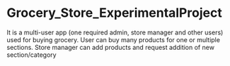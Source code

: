 # Grocery_Store_ExperimentalProject
It is a multi-user app (one required admin, store manager and other users) used for buying grocery. User can buy many products for one or multiple sections. Store manager can add products and request addition of new section/category
